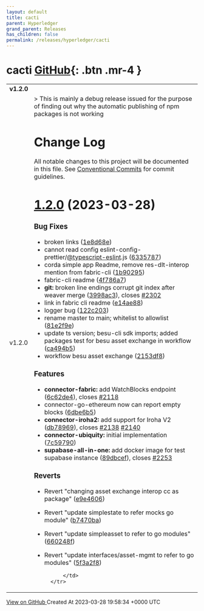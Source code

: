 ```yaml
---
layout: default
title: cacti
parent: Hyperledger
grand_parent: Releases
has_children: false
permalink: /releases/hyperledger/cacti
---
```


# cacti <span class="fs-3 right-align">[GitHub](https://github.com/hyperledger/cacti){: .btn .mr-4 }</span>


<div>
    <table>
        <tr>
            <td colspan="2">
                <b>
                    v1.2.0
                </b>
            </td>
        </tr>
        <tr>
            <td>
                <span class="chip">
                    v1.2.0
                </span>
            </td>
            <td>
                > This is mainly a debug release issued for the purpose of finding out why the automatic publishing of npm packages is not working

# Change Log

All notable changes to this project will be documented in this file.
See [Conventional Commits](https://conventionalcommits.org) for commit guidelines.

# [1.2.0](https://github.com/hyperledger/cacti/compare/v1.1.3...v1.2.0) (2023-03-28)

### Bug Fixes

* broken links ([1e8d68e](https://github.com/hyperledger/cacti/commit/1e8d68e7c92ec974d7cab5b124b9410949a86712))
* cannot read config eslint-config-prettier/[@typescript-eslint](https://github.com/typescript-eslint).js ([6335787](https://github.com/hyperledger/cacti/commit/63357870004e5031c95d85663921ee15e3402339))
* corda simple app Readme, remove res-dlt-interop mention from fabric-cli ([1b90295](https://github.com/hyperledger/cacti/commit/1b9029585df4cf0fd51112e2b5520b311c6a1674))
* fabric-cli readme ([4f786a7](https://github.com/hyperledger/cacti/commit/4f786a7578764c8c057011f5d9303e18ab980fac))
* **git:** broken line endings corrupt git index after weaver merge ([3998ac3](https://github.com/hyperledger/cacti/commit/3998ac3f66dc7c6659583aed64690ebd8812bd7b)), closes [#2302](https://github.com/hyperledger/cacti/issues/2302)
* link in fabric cli readme ([e14ae88](https://github.com/hyperledger/cacti/commit/e14ae88341dbc5544568e5ac3ebe41568dae280c))
* logger bug ([122c203](https://github.com/hyperledger/cacti/commit/122c20382fe1ad46d74669d67f3fc5b71e970fbd))
* rename master to main; whitelist to allowlist ([81e2f9e](https://github.com/hyperledger/cacti/commit/81e2f9ee95f9a0d34090d32966a502018ccbe643))
* update ts version; besu-cli sdk imports; added packages test for besu asset exchange in workflow ([ca494b5](https://github.com/hyperledger/cacti/commit/ca494b52ac34e0e8785ca6231dd29695d7584818))
* workflow besu asset exchange ([2153df8](https://github.com/hyperledger/cacti/commit/2153df89de06f5a725889289254ddde235f1ab74))

### Features

* **connector-fabric:** add WatchBlocks endpoint ([6c62de4](https://github.com/hyperledger/cacti/commit/6c62de4dfb360536fc67a03cf10602e311c08a9d)), closes [#2118](https://github.com/hyperledger/cacti/issues/2118)
* connector-go-ethereum now can report empty blocks ([6dbe6b5](https://github.com/hyperledger/cacti/commit/6dbe6b54eaee156cd236ebbde4337b8599b05c08))
* **connector-iroha2:** add support for Iroha V2 ([db78969](https://github.com/hyperledger/cacti/commit/db789690b64d68b3dda70578127338bdc02e92bd)), closes [#2138](https://github.com/hyperledger/cacti/issues/2138) [#2140](https://github.com/hyperledger/cacti/issues/2140)
* **connector-ubiquity:** initial implementation ([7c59790](https://github.com/hyperledger/cacti/commit/7c597907910bd5cac919c855a3bfa9e533b6d5dd))
* **supabase-all-in-one:** add docker image for test supabase instance ([89dbcef](https://github.com/hyperledger/cacti/commit/89dbcef0ef6cbb33b831c0edf9ab65317ec15ff1)), closes [#2253](https://github.com/hyperledger/cacti/issues/2253)

### Reverts

* Revert "changing asset exchange interop cc as package" ([e9e4606](https://github.com/hyperledger/cacti/commit/e9e46063ab09a975e52487c0b39da35f7043b8a3))
* Revert "update simplestate to refer mocks go module" ([b7470ba](https://github.com/hyperledger/cacti/commit/b7470ba45474cb9472d0ddb7c345972d4dca817a))
* Revert "update simpleasset to refer to go modules" ([660248f](https://github.com/hyperledger/cacti/commit/660248f52ad5f861b76e634dab218ff98ceff0a7))
* Revert "update interfaces/asset-mgmt to refer to go modules" ([5f3a2f8](https://github.com/hyperledger/cacti/commit/5f3a2f8f400bdf9eaea231aae90f0cb2d1d950de))

            </td>
        </tr>
    </table>
    <a href="https://github.com/hyperledger/cacti/releases/tag/v1.2.0" class=".btn">
        View on GitHub
    </a>
    <span class="right-align">
        Created At 2023-03-28 19:58:34 +0000 UTC
    </span>
</div>

